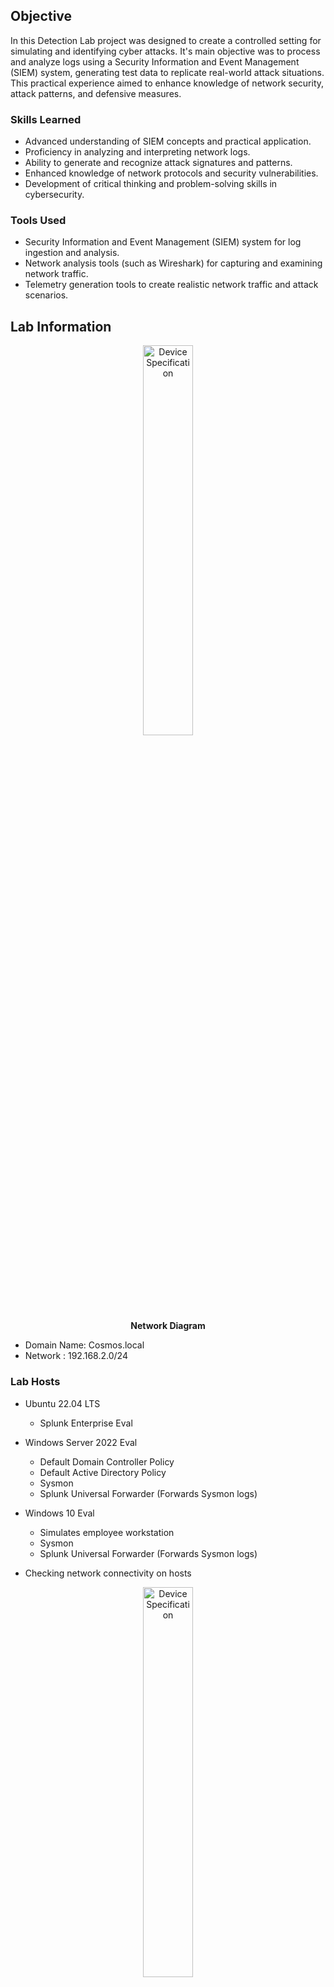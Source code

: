 ## Objective

In this Detection Lab project was designed to create a controlled setting for simulating and identifying cyber attacks. It's main objective was to process and analyze logs using a Security Information and Event Management (SIEM) system, generating test data to replicate real-world attack situations. This practical experience aimed to enhance knowledge of network security, attack patterns, and defensive measures.

### Skills Learned

- Advanced understanding of SIEM concepts and practical application.
- Proficiency in analyzing and interpreting network logs.
- Ability to generate and recognize attack signatures and patterns.
- Enhanced knowledge of network protocols and security vulnerabilities.
- Development of critical thinking and problem-solving skills in cybersecurity.

### Tools Used

- Security Information and Event Management (SIEM) system for log ingestion and analysis.
- Network analysis tools (such as Wireshark) for capturing and examining network traffic.
- Telemetry generation tools to create realistic network traffic and attack scenarios.

## Lab Information

<p align="center">
<img src="https://imgur.com/VUDviOE.png" height="40%" width="40%" alt="Device Specification"/>
<br/>
<b>Network Diagram</b>
<br/>

- Domain Name: Cosmos.local
- Network : 192.168.2.0/24
 
### Lab Hosts

- Ubuntu 22.04 LTS
  - Splunk Enterprise Eval
- Windows Server 2022 Eval
  - Default Domain Controller Policy
  - Default Active Directory Policy
  - Sysmon 
  - Splunk Universal Forwarder (Forwards Sysmon logs)
- Windows 10 Eval
  - Simulates employee workstation
  - Sysmon  
  - Splunk Universal Forwarder (Forwards Sysmon logs)  

- Checking network connectivity on hosts
<p align="center">
<img src="https://imgur.com/HDXm454.png" height="40%" width="40%" alt="Device Specification"/>
<br/>
<b>Splunk Server IP Address and status is running</b>
<br/>

<p align="center">
<img src="https://imgur.com/dojFuld.png" height="40%" width="40%" alt="Device Specification"/>
<br/>
<b>Splunk Server reachability</b>
<br/>

<p align="center">
<img src="https://imgur.com/GPotYqu.png" height="40%" width="40%" alt="Device Specification"/>
<br/>
<b>Windows Active Directory IP Address</b>
<br/>

<p align="center">
<img src="https://imgur.com/dyB5kNl.png" height="40%" width="40%" alt="Device Specification"/>
<br/>
<b>Windows Active Directory reachability</b>
<br/>

<p align="center">
<img src="https://imgur.com/XsJS2FY.png" height="40%" width="40%" alt="Device Specification"/>
<br/>
<b>Windows workstation's IP Address and reachability</b>
<br/>

- Generate traffic
<p align="center">
<img src="https://imgur.com/66kVQSi.png" height="40%" width="40%" alt="Device Specification"/>
<br/>
<b>Attacker's machine in a failed RDP login attempt</b>
<br/>

<p align="center">
<img src="https://imgur.com/sdEiePr.png" height="40%" width="40%" alt="Device Specification"/>
<br/>
<b>Attacker's machine in a successful RDP login attempt</b>
<br/>

<p align="center">
<img src="https://imgur.com/O5zdAEo.png" height="40%" width="40%" alt="Device Specification"/>
<br/>
<b>Windows workstation simulating the Atomic Red Team technique id T1136.001. Which map back to MITRE ATT&CK framework, Persistenc>Create Local Account.</b>
<br/>

<p align="center">
<img src="https://imgur.com/hC7yL2e.png" height="40%" width="40%" alt="Device Specification"/>
<br/>
<b>Windows workstation simulating the Atomic Red Team technique id T1059.001. Which map back to MITRE ATT&CK framework, Execution>Command and Scripting Interpreter>Powershell.</b>
<br/>

- SIEM's log ingestion and analysis
<p align="center">
<img src="https://imgur.com/yJS9mWp.png" height="40%" width="40%" alt="Device Specification"/>
<br/>
<b>Splunk Event Code 4625. Failed RDP login attempt</b>
<br/>

<p align="center">
<img src="https://imgur.com/e9gRIKb.png" height="40%" width="40%" alt="Device Specification"/>
<br/>
<img src="https://imgur.com/Z0jkymB.png" height="40%" width="40%" alt="Device Specification"/>
<br/>
<b>Splunk Event Code 4624. Successful RDP login attempt</b>
<br/>

<p align="center">
<img src="https://imgur.com/kJGXoj4.png" height="40%" width="40%" alt="Device Specification"/>
<br/>
<img src="https://imgur.com/qH6dgTv.png" height="40%" width="40%" alt="Device Specification"/>
<br/>
<img src="https://imgur.com/2rxwYU5.png" height="40%" width="40%" alt="Device Specification"/>
<br/>
<img src="https://imgur.com/R7EEJrr.png" height="40%" width="40%" alt="Device Specification"/>
<br/>
<img src="https://imgur.com/2XE3vHA.png" height="40%" width="40%" alt="Device Specification"/>
<br/>
<img src="https://imgur.com/lhVp402.png" height="40%" width="40%" alt="Device Specification"/>
<br/>
<b>Splunk on T1136.001. Which map back to MITRE ATT&CK framework, Persistenc>Create Local Account</b>
<br/>

<p align="center">
<img src="https://imgur.com/VZ8TLS3.png" height="40%" width="40%" alt="Device Specification"/>
<br/>
<img src="https://imgur.com/gMMiZfi.png" height="40%" width="40%" alt="Device Specification"/>
<br/>
<b>Splunk on T1059.001. Which map back to MITRE ATT&CK framework, Execution>Command and Scripting Interpreter>Powershell</b>
<br/>

- Wireshark's network capture
<p align="center">
<img src="https://imgur.com/40okXRH.png" height="40%" width="40%" alt="Device Specification"/>
<br/>
<b>Imported the captured pcap file of RDP brute force activity to Wireshark</b>
<br/>

<p align="center">
<img src="https://imgur.com/boxgZA0.png" height="40%" width="40%" alt="Device Specification"/>
<br/>
<b>Analyze connectivity Duration between Client & Host. Noticed the duration tab, it takes 0.2 seconds on each succeeding attempts, which a clear indication of a brute force activity.</b>
<br/>

## Outcome

- Windows Server 2022 Eval
  - Installed, configured and promoted as Domain Controller
  - Created domain user accounts
  - Installed and applied custom configuration to Splunk (inputs.conf) and Sysmon (sysmonconfig.xml)

- Windows 10 Pro Eval
  - Installed and applied custom configuration to Splunk(inputs.conf) and Sysmon (sysmonconfig.xml)
  - Joined the Domain
  - Domain user account logged-in
  - Install and setup Atomic Red Team
   - Performed Invoke-AtomicTest based on MITRE ATT&CK framework; 
     - Persistence > Create account (T1136.001)
     - Command and scripting interpreter > PowerShell (T1059.001)

- Attack Machine
  - Using Kali Linux, performed brute force attack using crowbar.

- Should have set up safeguards
  - Follow Company's Acceptable Use Policy.
  - Disable any unnecessary services, such as the Remote Desktop feature in this case.
  - Use a long and complex password for Remote Desktop if it is required in your environment.
  - Implement Zero Trust architecture. Endpoints are verified each time they connect to services and resources on the network.
  - As time advances, so do the organization's security requirements. Ensure that the necessary security measures are implemented.

## Acknowledgements
- [Splunk](https://www.splunk.com)
- [Sysmon](https://learn.microsoft.com/en-us/sysinternals/downloads/sysmon)
- Splunk Inputs.conf inspired from [MyDFIR](https://github.com/MyDFIR/Active-Directory-Project)
- Sysmon config inspired from [Olaf Hartong](https://github.com/olafhartong/sysmon-modular)
